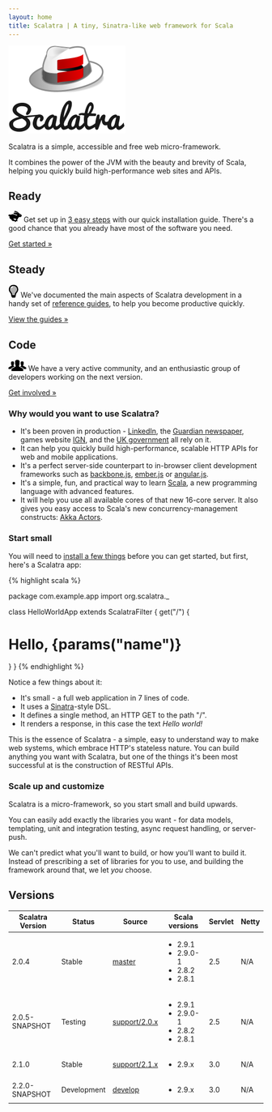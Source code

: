 ```yaml
---
layout: home
title: Scalatra | A tiny, Sinatra-like web framework for Scala
---
```


<div class="hero-unit">
  <div class="row">
    <div class="span4">
      <img src="assets/img/logo-x.png" class="img-rounded">
    </div>
    <div class="span6">
      <p>Scalatra is a simple, accessible and free web micro-framework.</p>
      <p> It combines the power of the JVM with the beauty and brevity of Scala,
          helping you quickly build high-performance web sites and APIs.</p>
    </div>
  </div>
</div>

<div class="row">
  <div class="span4">
    <h2>Ready</h2>
    <p><img src="assets/img/glyphicons/glyphicons_339_rabbit.png"> Get
      set up in <a href="getting-started/installation.html">3 easy steps</a>
      with our quick installation guide. There's a good chance that you already
      have most of the software you need.</p>
    <p><a href="getting-started" class="btn btn-primary">Get started »</a></p>
  </div>
  <div class="span4">
    <h2>Steady</h2>
    <p><img src="assets/img/glyphicons/glyphicons_064_lightbulb.png"> We've
      documented the main aspects of Scalatra development in a handy set of
      <a href="guides">reference guides</a>, to help you become productive
      quickly.</p>
    <p><a href="guides" class="btn btn-primary">View the guides »</a></p>
  </div>
  <div class="span4">
    <h2>Code</h2>
    <p><img src="assets/img/glyphicons/glyphicons_043_group.png"> We have a
      very active community, and an enthusiastic group of
      developers working on the next version.</p>
    <p><a href="community" class="btn btn-primary">Get involved »</a></p>
  </div>
</div>

### Why would you want to use Scalatra?

* It's been proven in production - [LinkedIn][linkedin], the
[Guardian newspaper][guardian], games website [IGN][ign], and the
[UK government][govuk] all rely on it.
* It can help you quickly build high-performance, scalable HTTP APIs for web
and mobile applications.
* It's a perfect server-side counterpart to in-browser client development
frameworks such as [backbone.js](http://backbonejs.org/),
[ember.js](http://emberjs.com) or [angular.js](http://angularjs.org).
* It's a simple, fun, and practical way to learn
[Scala](http://www.scala-lang.org), a new programming language with advanced
features.
* It will help you use all available cores of that new 16-core server. It
also gives you easy access to Scala's new concurrency-management constructs:
[Akka Actors](http://akka.io).

[linkedin]: http://www.linkedin.com
[guardian]: http://www.guardian.co.uk
[ign]: http://www.ign.com
[govuk]: http://www.gov.uk

### Start small

You will need to [install a few things](getting-started/installation.html)
before you can get started, but first, here's a Scalatra app:

{% highlight scala %}

  package com.example.app
  import org.scalatra._

  class HelloWorldApp extends ScalatraFilter {
    get("/") {
      <h1>Hello, {params("name")}</h1>
    }
  }
{% endhighlight %}

Notice a few things about it:

 * It's small - a full web application in 7 lines of code.
 * It uses a [Sinatra](http://sinatrarb.com)-style DSL.
 * It defines a single method, an HTTP GET to the path "/".
 * It renders a response, in this case the text _Hello world!_

This is the essence of Scalatra - a simple, easy to understand way to make
web systems, which embrace HTTP's stateless nature. You can build anything
you want with Scalatra, but one of the things it's been most successful at
is the construction of RESTful APIs.

### Scale up and customize

Scalatra is a micro-framework, so you start small and build upwards.

You can easily add exactly the libraries you want - for data models, templating,
unit and integration testing, async request handling, or server-push.

We can't predict what you'll want to build, or how you'll want to build it.
Instead of prescribing a set of libraries for you to use, and building the
framework around that, we let _you_ choose.

## Versions

<table class="table table-striped table-bordered">
  <thead>
    <tr>
      <th>Scalatra Version</th>
      <th>Status</th>
      <th>Source</th>
      <th>Scala versions</th>
      <th>Servlet</th>
      <th>Netty</th>
    </tr>
  </thead>
  <tbody>
    <tr>
      <td>2.0.4</td>
      <td>Stable</td>
      <td><a href="http://github.com/scalatra/scalatra/tree/master">master</td></td>
      <td>
        <ul class="scala-versions">
          <li>2.9.1</li>
          <li>2.9.0-1</li>
          <li>2.8.2</li>
          <li>2.8.1</li>
        </ul>
      </td>
      <td>2.5</td>
      <td>N/A</td>
    </tr>
    <tr>
      <td>2.0.5-SNAPSHOT</td>
      <td>Testing</td>
      <td><a href="http://github.com/scalatra/scalatra/tree/support/2.0.x">support/2.0.x</td></td>
      <td>
        <ul class="scala-versions">
          <li>2.9.1</li>
          <li>2.9.0-1</li>
          <li>2.8.2</li>
          <li>2.8.1</li>
        </ul>
      </td>
      <td>2.5</td>
      <td>N/A</td>
    </tr>
    <tr>
      <td>2.1.0</td>
      <td>Stable</td>
      <td><a href="http://github.com/scalatra/scalatra/tree/support/2.1.x">support/2.1.x</td></td>
      <td>
        <ul class="scala-versions">
          <li>2.9.x</li>
        </ul>
      </td>
      <td>3.0</td>
      <td>N/A</td>
    </tr>
    <tr>
      <td>2.2.0-SNAPSHOT</td>
      <td>Development</td>
      <td><a href="http://github.com/scalatra/scalatra/tree/develop">develop</td>
      <td>
        <ul class="scala-versions">
          <li>2.9.x</li>
        </ul>
      </td>
      <td>3.0</td>
      <td>N/A</td>
    </tr>
  </tbody>
</table>
